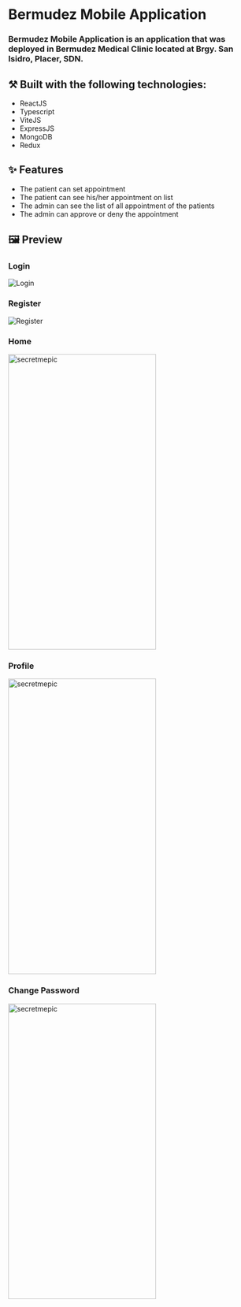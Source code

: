 # Bermudez Mobile Application

### Bermudez Mobile Application is an application that was deployed in Bermudez Medical Clinic located at Brgy. San Isidro, Placer, SDN.

## ⚒️ Built with the following technologies:


- ReactJS
- Typescript
- ViteJS
- ExpressJS
- MongoDB
- Redux   


## ✨ Features


- The patient can set appointment
- The patient can see his/her appointment on list
- The admin can see the list of all appointment of the patients
- The admin can approve or deny the appointment
    


## 🖼️ Preview

### Login
![Login]("../Socializer/frontend/public/images/Auth-login.jpg")

### Register
![Register]("../Socializer/frontend/public/images/Auth-register.jpg")

### Home
<img align="center"  width="300px" height="600px" src="./assets/images/Login.jpg" alt="secretmepic"></img>

### Profile
<img align="center"  width="300px" height="600px" src="./assets/images/Home.jpg" alt="secretmepic"></img>

### Change Password
<img align="center"  width="300px" height="600px" src="./assets/images/Appointment.jpg" alt="secretmepic"></img>
